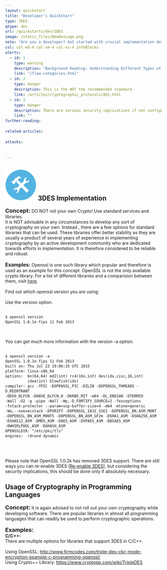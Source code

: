 ```yaml
---
layout: quickstart
title: "Developer's QuickStart"
type: 3DES
qtype: dev
url: /quickstarts/dev/3DES
image: /static_files/NewDevLogo.png
note: "Are you a developer? Get started with crucial implementation details above."
col: col-md-4 col-sm-4 col-xs-4 infoBlocks
alerts:
  - id: 1
    type: warning
    description: "Background Reading: Understanding Different Types of Problems in Crypto."
    link: "/flaw-categories.html"
  - id: 2
    type: danger
    description: This is the NOT the recommended standard.
    link: /articles/cryptographic_protocols/AES.html
  - id: 3
    type: danger
    description: There are serious security implications if not configured properly!
    link: ""
further-reading:

related-articles:

attacks:


---
```

<p id="nocryptoroll">
<h2> <img src="/static_files/implementation.png " style="width:100px;height:100px;" /> 3DES Implementation</h2>
<font size="4"><strong>Concept:</strong></font>  DO NOT roll your own Crypto! Use standard services and libraries. <br />
It is NOT advisable in any circumstances to develop any sort of cryptography on your own. Instead , there are a few options for standard libraries that can be used.
These libraries offer better stability as they are usually a product of several years of experience in implementing cryptography by an active development community who are
dedicated towards efforts in implementation. It is therefore considered to be reliable and robust. <br /> <br />
<font size="3"><strong>Examples:</strong></font>
Openssl is one such library which popular and therefore is used as an example for this concept.
OpenSSL is not the only available crypto library. For a list of different libraries and a comparision
between them, visit <a href="https://en.wikipedia.org/wiki/Comparison_of_cryptography_libraries">here</a>.
<br /> <br />
Find out which openssl version you are using: <br /> <br />
Use the version option. <br />
<pre>
  <code>
$ openssl version
OpenSSL 1.0.1e-fips 11 Feb 2013
</code>
</pre>
<br />
You can get much more information with the version -a option. <br />
<pre>
  <code>
$ openssl version -a
OpenSSL 1.0.1e-fips 11 Feb 2013
built on: Thu Jul 23 19:06:35 UTC 2015
platform: linux-x86_64
options:  bn(64,64) md2(int) rc4(16x,int) des(idx,cisc,16,int)
          idea(int) blowfish(idx)
compiler: gcc -fPIC -DOPENSSL_PIC -DZLIB -DOPENSSL_THREADS -D_REENTRANT
-DDSO_DLFCN -DHAVE_DLFCN_H -DKRB5_MIT -m64 -DL_ENDIAN -DTERMIO
-Wall -O2 -g -pipe -Wall -Wp,-D_FORTIFY_SOURCE=2 -fexceptions
-fstack-protector --param=ssp-buffer-size=4 -m64 -mtune=generic
-Wa,--noexecstack -DPURIFY -DOPENSSL_IA32_SSE2 -DOPENSSL_BN_ASM_MONT
-DOPENSSL_BN_ASM_MONT5 -DOPENSSL_BN_ASM_GF2m -DSHA1_ASM -DSHA256_ASM
-DSHA512_ASM -DMD5_ASM -DAES_ASM -DVPAES_ASM -DBSAES_ASM
-DWHIRLPOOL_ASM -DGHASH_ASM
OPENSSLDIR: "/etc/pki/tls"
engines:  rdrand dynamic
 </code>
</pre>
<br /> <br />
<span class="red">Please note that OpenSSL 1.0.2k has removed 3DES support. There are still ways you can re-enable 3DES (<a href="https://www.openssl.org/blog/blog/2016/08/24/sweet32/">Re-enable 3DES</a>), but considering the security implications, this should be done only if absolutely necessary. </span>
</p>


<p id="usagelibrary">
<h2>Usage of Cryptography in Programming Languages</h2>
<font size="4"><strong>Concept:</strong></font> It is again advised to not roll out your own cryptography while developing software. There are popular libraries in almost all programming
languages that can readily be used to perform cryptographic operations.
<br /> <br />
<font size="4"><strong>Examples:</strong></font> <br />
<strong>C/C++: </strong> <br />
There are multiple options for libraries that support 3DES in C/C++.  <br /> <br />
Using OpenSSL: <a href="http://www.firmcodes.com/triple-des-cbc-mode-encryption-example-c-programming-openssl/">http://www.firmcodes.com/triple-des-cbc-mode-encryption-example-c-programming-openssl/ </a><br />
Using Crypto++ Library: <a href="https://www.cryptopp.com/wiki/TripleDES">https://www.cryptopp.com/wiki/TripleDES</a><br />
</p>
